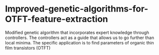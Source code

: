 # Improved-genetic-algorithms-for-OTFT-feature-extraction
Modified genetic algorithm that incorporates expert knowledge through controllers. The controllers act as a guide that allows us to go further than local minima. The specific application is to find parameters of organic thin film transistors (OTFT)
